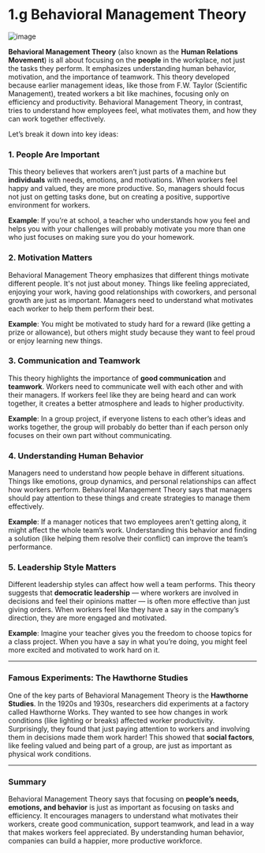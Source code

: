 # 1.g Behavioral Management Theory
![image](https://github.com/user-attachments/assets/e77e52f8-5acc-4db0-980a-9803848f0df9)

**Behavioral Management Theory** (also known as the **Human Relations Movement**) is all about focusing on the **people** in the workplace, not just the tasks they perform. It emphasizes understanding human behavior, motivation, and the importance of teamwork. This theory developed because earlier management ideas, like those from F.W. Taylor (Scientific Management), treated workers a bit like machines, focusing only on efficiency and productivity. Behavioral Management Theory, in contrast, tries to understand how employees feel, what motivates them, and how they can work together effectively.

Let’s break it down into key ideas:

### 1. **People Are Important**
This theory believes that workers aren’t just parts of a machine but **individuals** with needs, emotions, and motivations. When workers feel happy and valued, they are more productive. So, managers should focus not just on getting tasks done, but on creating a positive, supportive environment for workers.

**Example**: If you’re at school, a teacher who understands how you feel and helps you with your challenges will probably motivate you more than one who just focuses on making sure you do your homework.

### 2. **Motivation Matters**
Behavioral Management Theory emphasizes that different things motivate different people. It's not just about money. Things like feeling appreciated, enjoying your work, having good relationships with coworkers, and personal growth are just as important. Managers need to understand what motivates each worker to help them perform their best.

**Example**: You might be motivated to study hard for a reward (like getting a prize or allowance), but others might study because they want to feel proud or enjoy learning new things.

### 3. **Communication and Teamwork**
This theory highlights the importance of **good communication** and **teamwork**. Workers need to communicate well with each other and with their managers. If workers feel like they are being heard and can work together, it creates a better atmosphere and leads to higher productivity.

**Example**: In a group project, if everyone listens to each other’s ideas and works together, the group will probably do better than if each person only focuses on their own part without communicating.

### 4. **Understanding Human Behavior**
Managers need to understand how people behave in different situations. Things like emotions, group dynamics, and personal relationships can affect how workers perform. Behavioral Management Theory says that managers should pay attention to these things and create strategies to manage them effectively.

**Example**: If a manager notices that two employees aren’t getting along, it might affect the whole team’s work. Understanding this behavior and finding a solution (like helping them resolve their conflict) can improve the team’s performance.

### 5. **Leadership Style Matters**
Different leadership styles can affect how well a team performs. This theory suggests that **democratic leadership** — where workers are involved in decisions and feel their opinions matter — is often more effective than just giving orders. When workers feel like they have a say in the company’s direction, they are more engaged and motivated.

**Example**: Imagine your teacher gives you the freedom to choose topics for a class project. When you have a say in what you’re doing, you might feel more excited and motivated to work hard on it.

---

### Famous Experiments: The Hawthorne Studies
One of the key parts of Behavioral Management Theory is the **Hawthorne Studies**. In the 1920s and 1930s, researchers did experiments at a factory called Hawthorne Works. They wanted to see how changes in work conditions (like lighting or breaks) affected worker productivity. Surprisingly, they found that just paying attention to workers and involving them in decisions made them work harder! This showed that **social factors**, like feeling valued and being part of a group, are just as important as physical work conditions.

---

### Summary
Behavioral Management Theory says that focusing on **people’s needs, emotions, and behavior** is just as important as focusing on tasks and efficiency. It encourages managers to understand what motivates their workers, create good communication, support teamwork, and lead in a way that makes workers feel appreciated. By understanding human behavior, companies can build a happier, more productive workforce.
